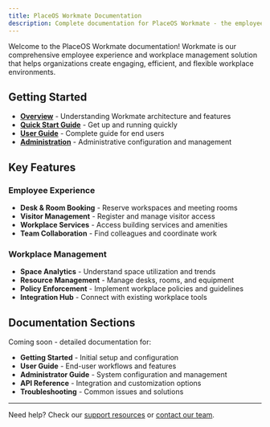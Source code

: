 ```yaml
---
title: PlaceOS Workmate Documentation
description: Complete documentation for PlaceOS Workmate - the employee experience and workplace management solution
---
```


Welcome to the PlaceOS Workmate documentation! Workmate is our comprehensive employee experience and workplace management solution that helps organizations create engaging, efficient, and flexible workplace environments.

## Getting Started

- **[Overview](/workmate/overview/)** - Understanding Workmate architecture and features
- **[Quick Start Guide](/workmate/getting-started/)** - Get up and running quickly
- **[User Guide](/workmate/user-guide/)** - Complete guide for end users
- **[Administration](/workmate/administration/)** - Administrative configuration and management

## Key Features

### Employee Experience
- **Desk & Room Booking** - Reserve workspaces and meeting rooms
- **Visitor Management** - Register and manage visitor access
- **Workplace Services** - Access building services and amenities
- **Team Collaboration** - Find colleagues and coordinate work

### Workplace Management
- **Space Analytics** - Understand space utilization and trends
- **Resource Management** - Manage desks, rooms, and equipment
- **Policy Enforcement** - Implement workplace policies and guidelines
- **Integration Hub** - Connect with existing workplace tools

## Documentation Sections

Coming soon - detailed documentation for:

- **Getting Started** - Initial setup and configuration
- **User Guide** - End-user workflows and features
- **Administrator Guide** - System configuration and management
- **API Reference** - Integration and customization options
- **Troubleshooting** - Common issues and solutions

---

Need help? Check our [support resources](https://support.placeos.com) or [contact our team](mailto:support@placeos.com).
